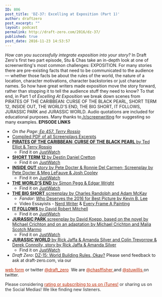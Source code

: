 ```yaml
---
ID: 806
post_title: 'DZ-37: Excelling at Exposition (Part 1)'
author: draftzero
post_excerpt: ""
layout: podcast
permalink: http://draft-zero.com/2016/dz-37/
published: true
post_date: 2016-11-23 14:53:57
---
```

*How can you successfully integrate exposition into your story?* In Draft Zero's first two part episode, Stu & Chas take an in-depth look at one of screenwriting's most common challenges: EXPOSITION. For many stories there are pre-existing facts that need to be communicated to the audience — whether those facts be about the rules of the world, the nature of a location, character motivations, character backstories or just character names. So how have great writers made exposition move the story forward, rather than stopping it to tell the audience stuff they need to know? To that end, in Part 1 of *Excelling At Exposition* we break down scenes from PIRATES OF THE CARIBBEAN: CURSE OF THE BLACK PEARL, SHORT TERM 12, INSIDE OUT, THE WORLD'S END, THE BIG SHORT, IT FOLLOWS, JURASSIC PARK and JURASSIC WORLD. Audio quotations are included for educational purposes. Many thanks to<a href="https://www.reddit.com/r/Screenwriting/comments/5136ix/best_and_worst_exposition_scenes/" target="_blank"> /r/screenwriting</a> for suggesting so many examples. **EPISODE LINKS** 
*   *On the Page:<a href="http://onthepage.libsyn.com/457-terry-rossio?utm_source=feedburner&utm_medium=feed&utm_campaign=Feed%3A+OnThePage+%28On+The+Page%3A+Screenwriting%29" target="_blank"> Ep 457. Terry Rossio</a>*
*   <a href="http://traffic.libsyn.com/draftzero/DZ-37_-_Excelling_at_Exposition_Part_1_-_Script_Excerpts.pdf" target="_blank">Compiled PDF of all Screenplays Excerpts</a>
*   <a href="http://www.imsdb.com/scripts/Pirates-of-the-Caribbean.html" target="_blank"><strong>PIRATES OF THE CARIBBEAN: CURSE OF THE BLACK PEARL</strong> by Ted Elliot & Terry Rossio</a> 
    *   Find it on <a href="https://www.justwatch.com/au/movie/pirates-of-the-caribbean-the-curse-of-the-black-pearl" target="_blank">JustWatch</a>
*   <a href="https://gointothestory.blcklst.com/wp-content/uploads/2013/12/Short-Term-12-FINAL.pdf" target="_blank"><strong>SHORT TERM 12</strong> by Destin Daniel Cretton</a> 
    *   Find it on <a href="https://www.justwatch.com/au/movie/short-term-12" target="_blank">JustWatch</a>
*   <a href="http://draft-zero.com/2016/dz-35/" target="_blank"><strong>INSIDE OUT</strong> story by Pete Docter & Ronnie Del Carmen; Screenplay by Pete Docter & Meg LeFauve & Josh Cooley</a> 
    *   Find it on <a href="https://www.justwatch.com/au/movie/inside-out-2015" target="_blank">JustWatch</a>
*   <a href="http://www.horrorlair.com/scripts/The-World's-End.pdf" target="_blank"><strong>THE WORLD'S END</strong> by Simon Pegg & Edgar Wright</a> 
    *   Find it on <a href="https://www.justwatch.com/au/movie/the-world-s-end" target="_blank">JustWatch</a>
*   <a href="http://www.paramountguilds.com/pdf/the-big-short.pdf" target="_blank"><strong>THE BIG SHORT</strong> screenplay by Charles Randolph and Adam McKay</a> 
    *   *Fandor*: <a href="https://www.fandor.com/keyframe/oscars-2016-video-evidence" target="_blank">Who Deserves the 2016 for Best Picture by Kevin B. Lee</a>
    *   Video Essayists - <a href="https://www.youtube.com/user/Nerdwriter1" target="_blank">Nerd Writer</a> & <a href="https://www.youtube.com/user/everyframeapainting" target="_blank">Every Frame A Painting</a>
*   <a href="http://la-screenwriter.com/wp-content/uploads/2016/03/IT-FOLLOWS-2015-by-David-Robert-Mitchell.pdf" target="_blank"><strong>IT FOLLOWS</strong> by David Robert Mitchell</a> 
    *   Find it on <a href="https://www.justwatch.com/au/movie/it-follows-2014" target="_blank">JustWatch</a>
*   <a href="http://www.dailyscript.com/scripts/jurassicpark_script_final_12_92.html" target="_blank"><strong>JURASSIC PARK</strong> screenplay by David Koepp, based on the novel by Michael Crichton and on an adaptation by Michael Crichton and Malia Scotch Marmo</a> 
    *   Find it on <a href="https://www.justwatch.com/au/movie/jurassic-park" target="_blank">JustWatch</a>
*   <a href="http://www.imdb.com/title/tt0369610/?ref_=fn_al_tt_1" target="_blank"><strong>JURASSIC WORLD</strong> by Rick Jaffa & Amanda Silver and Colin Trevorrow & Derek Connolly, story by Rick Jaffa & Amanda Silver</a> 
    *   Find it on <a href="https://www.justwatch.com/au/movie/jurassic-world" target="_blank">JustWatch</a>
*   *Draft Zero*: [DZ-15: World Building Rules, Okay?][1] Please send feedback to ask at draft-zero.com, via our 

<a style="font-weight: inherit; font-style: inherit; color: #ba2500;" href="http://draft-zero.com/feedback/" target="_blank">web form</a> or twitter <a style="font-weight: inherit; font-style: inherit; color: #ba2500;" href="https://twitter.com/draft_zero" target="_blank">@draft_zero</a>  We are <a style="font-weight: inherit; font-style: inherit; color: #ba2500;" href="http://www.twitter.com/chasffisher" target="_blank">@chasffisher </a>and <a style="font-weight: inherit; font-style: inherit; color: #ba2500;" href="http://www.twitter.com/stuwillis" target="_blank">@stuwillis </a>on twitter. <p style="color: #2d2d2d;">
  Please considering <a style="font-weight: inherit; font-style: inherit; color: #ba2500;" href="https://itunes.apple.com/au/podcast/draft-zero-screenwriting-podcast/id847126598?mt=2&ls=1">rating or subscribing to us on iTunes!</a> or sharing us on the Social Medias! We like finding new listeners.
</p>

 [1]: http://draft-zero.com/2014/dz-15/